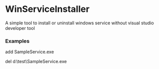 # WinServiceInstaller
A simple tool to install or uninstall windows service without visual studio developer tool

### Examples
add SampleService.exe

del d:\test\SampleService.exe
